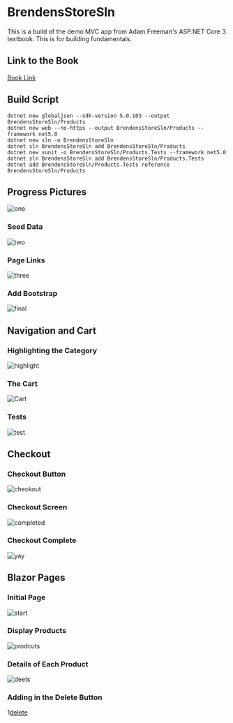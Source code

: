 # BrendensStoreSln
This is a build of the demo MVC app from Adam Freeman's ASP.NET Core 3 textbook. This is for building fundamentals.

## Link to the Book
[Book Link](https://www.apress.com/gp/book/9781484254394)

## Build Script

    dotnet new globaljson --sdk-version 5.0.103 --output BrendensStoreSln/Products
    dotnet new web --no-https --output BrendensStoreSln/Products --framework net5.0
    dotnet new sln -o BrendensStoreSln
    dotnet sln BrendensStoreSln add BrendensStoreSln/Products 
    dotnet new xunit -o BrendensStoreSln/Products.Tests --framework net5.0
    dotnet sln BrendensStoreSln add BrendensStoreSln/Products.Tests 
    dotnet add BrendensStoreSln/Products.Tests reference BrendensStoreSln/Products
    

## Progress Pictures 
![one](https://github.com/BrendenWisnewski/BrendensStoreSln/blob/master/images/SportStore%201.jpg)

### Seed Data
![two](https://github.com/BrendenWisnewski/BrendensStoreSln/blob/master/images/SportStore2.jpg)

### Page Links
![three](https://github.com/BrendenWisnewski/BrendensStoreSln/blob/master/images/SportStore%20ProductPage%202.jpg)

### Add Bootstrap
![final](https://github.com/BrendenWisnewski/BrendensStoreSln/blob/master/images/SportStore%20Final.jpg)


## Navigation and Cart

### Highlighting the Category
![highlight](https://github.com/BrendenWisnewski/BrendensStoreSln/blob/master/images/Lab%202A%20first%20Screenshot.jpg)

### The Cart
![Cart](https://github.com/BrendenWisnewski/BrendensStoreSln/blob/master/images/Lab%202A%20Third%20Screenshot.jpg)

### Tests
![test](https://github.com/BrendenWisnewski/BrendensStoreSln/blob/master/images/Passing%20tests.jpg)


## Checkout

### Checkout Button
![checkout](https://github.com/BrendenWisnewski/BrendensStoreSln/blob/master/images/Lab%203A%20screen%201.jpg)

### Checkout Screen
![completed](https://github.com/BrendenWisnewski/BrendensStoreSln/blob/master/images/Lab%203A%20screen%202.jpg)

### Checkout Complete
![yay](https://github.com/BrendenWisnewski/BrendensStoreSln/blob/master/images/Lab%203A%20screen%203.jpg)


## Blazor Pages

### Initial Page
![start](https://github.com/BrendenWisnewski/BrendensStoreSln/blob/master/images/lab%204a%20first.jpg)

### Display Products
![prodcuts](https://github.com/BrendenWisnewski/BrendensStoreSln/blob/master/images/lab%204a%20second.jpg)

### Details of Each Product
![deets](https://github.com/BrendenWisnewski/BrendensStoreSln/blob/master/images/lab%204a%20third.jpg)

### Adding in the Delete Button
1[delete](https://github.com/BrendenWisnewski/BrendensStoreSln/blob/master/images/lab%204a%20fourth.jpg)

